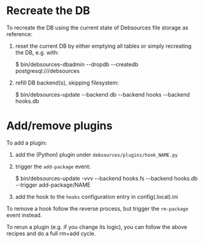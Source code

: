 # Recreate the DB

To recreate the DB using the current state of Debsources file storage as
reference:

1. reset the current DB by either emptying all tables or simply recreating the
   DB, e.g. with:

   $ bin/debsources-dbadmin --dropdb --createdb postgresql:///debsources

2. refill DB backend(s), skipping filesystem:

   $ bin/debsources-update --backend db --backend hooks --backend hooks.db

# Add/remove plugins

To add a plugin:

1. add the (Python) plugin under `debsources/plugins/hook_NAME.py`

2. trigger the `add-package` event:

   $ bin/debsources-update -vvv --backend hooks.fs --backend hooks.db \
    --trigger add-package/NAME

3. add the hook to the `hooks` configuration entry in config(.local).ini

To remove a hook follow the reverse process, but trigger the `rm-package` event
instead.

To rerun a plugin (e.g. if you change its logic), you can follow the above
recipes and do a full rm+add cycle.
